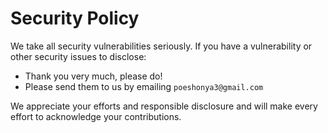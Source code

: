 # Security Policy

We take all security vulnerabilities seriously.
If you have a vulnerability or other security issues to disclose:

- Thank you very much, please do!
- Please send them to us by emailing `poeshonya3@gmail.com`

We appreciate your efforts and responsible disclosure and will make every effort to acknowledge your contributions.
